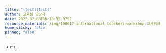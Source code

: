 ```yaml
---
title: "[test][test]"
author: 교육팀 담당자
date: 2022-02-03T06:18:35.979Z
resource_materials: /img/190617-international-teachers-workshop-교사워크샵-자료집-최종.pdf
home_sticky: false
pinned: false
---
```

*ㅅㄷㄴ*